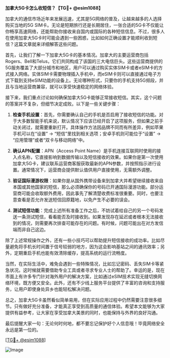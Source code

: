 **加拿大5G卡怎么收短信？【TG💪+ @esim1088】**

加拿大的通信市场近年来发展迅速，尤其是5G网络的普及，让越来越多的人选择购买当地的5G SIM卡。无论是短期旅行还是长期居住，一张合适的5G卡不仅能让你畅享高速网络，还能帮助你接收来自国内或国际的各种短信信息。不过，很多人在使用加拿大5G卡时可能会遇到一些困惑，比如如何正确设置才能顺利收到短信？这篇文章就来详细解答这些问题。

首先，让我们了解一下加拿大5G卡的基本情况。加拿大的主要运营商包括Rogers、Bell和Telus，它们共同构成了该国的三大电信巨头。这些运营商提供的5G服务覆盖了大部分城市和地区，用户可以通过购买实体SIM卡或者eSIM卡的方式接入网络。实体SIM卡需要物理插入手机中，而eSIM卡则可以直接通过电子方式下载到支持eSIM功能的设备上。无论哪种形式，只要你的手机支持5G频段，并且与当地运营商兼容，就可以享受快速稳定的网络体验。

接下来，我们重点讨论如何确保加拿大5G卡能够正常接收短信。其实，这个问题的答案并不复杂，但细节决定成败。以下是一些关键步骤：

1. **检查手机设置**：首先，你需要确认自己的手机是否启用了接收短信的功能。对于大多数智能手机来说，默认情况下应该已经开启了这项服务，但如果之前手动关闭过，就需要重新打开。具体操作方法因品牌不同而有所差异，例如苹果手机可以在“设置” -> “短信”里找到相关选项；安卓手机则可能位于“设置” -> “应用管理”或者“双卡与移动网络”中。

2. **确认APN配置**：APN（Access Point Name）是手机连接互联网时使用的接入点名称，它直接影响到数据传输以及短信接收的效果。如果你是第一次使用加拿大5G卡，建议联系运营商客服获取最新的APN参数，并按照指示进行设置。通常情况下，运营商会提供默认值供用户直接使用，无需额外调整。

3. **验证国际漫游权限**：如果你是从国外携带设备来到加拿大并希望继续接收来自本国或其他国家的短信，那么必须确保你的号码已开通国际漫游功能。部分运营商可能会收取额外费用，因此事先了解清楚收费标准很重要。同时，也要注意查看是否允许发送短信回原籍地，以免产生不必要的误会。

4. **测试短信功能**：完成上述所有准备工作之后，不妨试着给自己的另一个号码发送一条测试短信，看看能否及时接收到。如果发现存在延迟或者根本无法接收到的情况，则需要再次排查可能存在的问题。有时候，问题可能出在对方发信端而非自己这边。

除了上述常规操作之外，还有一些小技巧可以帮助提升短信接收的成功率。比如尽量避免将手机长时间置于信号较弱的地方，因为这会影响基站之间的通讯效率；另外，定期重启手机也能有效清除缓存，提高系统的运行流畅度。

当然，在实际生活中，难免会遇到一些特殊情况，比如忘记密码、丢失SIM卡等紧急状况。这时候就需要借助专业工具或者寻求专业人士的帮助了。幸运的是，现在市面上有许多专门针对海外用户的解决方案，比如通过eSIM技术实现无缝切换网络环境，既方便又安全。此外，还有不少线上服务平台提供了丰富的咨询和支持服务，让用户即使身处异乡也能轻松解决问题。

总之，加拿大5G卡虽然看似简单易用，但在实际应用过程中仍然需要注意很多细节。只有做好充分准备，才能真正享受到高质量的通信体验。希望本文能够为大家提供有益参考，让大家在享受加拿大美景的同时，也能保持与外界的良好沟通。

最后提醒大家一句：无论何时何地，都不要忘记保护好个人信息哦！毕竟网络安全永远是第一位的。

[[TG💪+ @esim1088](https://t.me/s/esim1088)]  

![Image](https://i.postimg.cc/4NQfJmqS/Snipaste-2025-05-13-00-14-12.png)
